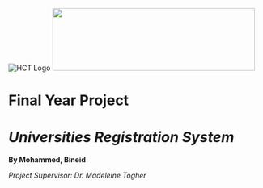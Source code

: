 ![HCT Logo](https://hct.ac.ae/wp-content/themes/HCTtheme/assets/images/logo.svg) <img src="https://hct.ac.ae/wp-content/themes/HCTtheme/assets/images/logo.svg" width="400" height="124">

# Final Year Project
# _Universities Registration System_
**By Mohammed, Bineid**

_Project Supervisor: Dr. Madeleine Togher_


